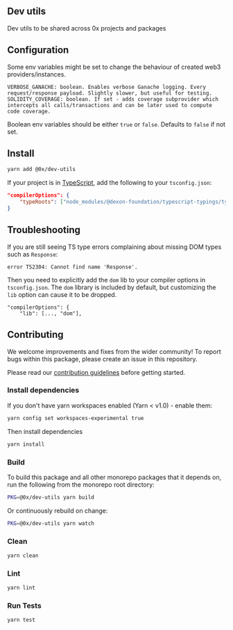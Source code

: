 ## Dev utils

Dev utils to be shared across 0x projects and packages

## Configuration

Some env variables might be set to change the behaviour of created web3 providers/instances.

```
VERBOSE_GANACHE: boolean. Enables verbose Ganache logging. Every request/response payload. Slightly slower, but useful for testing.
SOLIDITY_COVERAGE: boolean. If set - adds coverage subprovider which intercepts all calls/transactions and can be later used to compute code coverage.
```

Boolean env variables should be either `true` or `false`. Defaults to `false` if not set.

## Install

```bash
yarn add @0x/dev-utils
```

If your project is in [TypeScript](https://www.typescriptlang.org/), add the following to your `tsconfig.json`:

```json
"compilerOptions": {
    "typeRoots": ["node_modules/@dexon-foundation/typescript-typings/types", "node_modules/@types"],
}
```

## Troubleshooting

If you are still seeing TS type errors complaining about missing DOM types such as `Response`:

```
error TS2304: Cannot find name 'Response'.
```

Then you need to explicitly add the `dom` lib to your compiler options in `tsconfig.json`. The `dom` library is included by default, but customizing the `lib` option can cause it to be dropped.

```
"compilerOptions": {
    "lib": [..., "dom"],
```

## Contributing

We welcome improvements and fixes from the wider community! To report bugs within this package, please create an issue in this repository.

Please read our [contribution guidelines](../../CONTRIBUTING.md) before getting started.

### Install dependencies

If you don't have yarn workspaces enabled (Yarn < v1.0) - enable them:

```bash
yarn config set workspaces-experimental true
```

Then install dependencies

```bash
yarn install
```

### Build

To build this package and all other monorepo packages that it depends on, run the following from the monorepo root directory:

```bash
PKG=@0x/dev-utils yarn build
```

Or continuously rebuild on change:

```bash
PKG=@0x/dev-utils yarn watch
```

### Clean

```bash
yarn clean
```

### Lint

```bash
yarn lint
```

### Run Tests

```bash
yarn test
```
